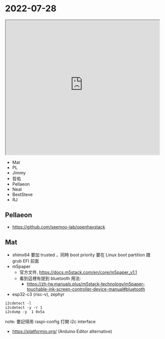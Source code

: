 # 2022-07-28

<iframe src="https://photos.hackingthursday.org/2022/2022-07-28" width="100%" height="440px"></iframe>

- Mat
- PL
- Jimmy
- 哲佑
- Pellaeon
- Neal
- BestSteve
- RJ

## Pellaeon

- https://github.com/seemoo-lab/openhaystack

## Mat

- shimx64 要加 trusted ，同時 boot priority 要在 Linux boot partition 跟 grub EFI 前面
- m5paper
    - 官方文件, https://docs.m5stack.com/en/core/m5paper_v1.1
    - 看到這裡有提到 bluetooth 用法:
        - <https://zh-tw.manuals.plus/m5stack-technology/m5paper-touchable-ink-screen-controller-device-manual#bluetooth>
- esp32-c3 (risc-v), zephyr

```
i2cdetect -l
i2cdetect -y -r 1
i2cdump -y  1 0x5a
```

note: 要記得用 raspi-config 打開 i2c interface

- https://platformio.org/ (Arduino Editor alternative)

